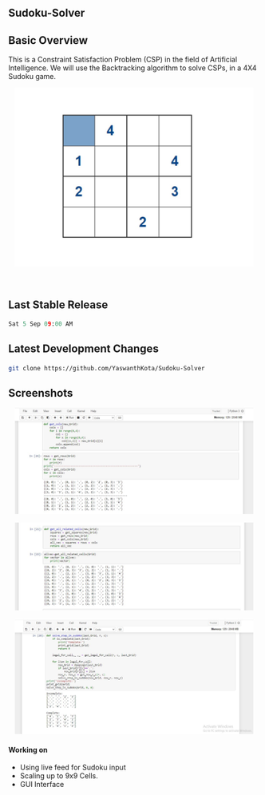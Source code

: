 ## Sudoku-Solver
## Basic Overview

This is a Constraint Satisfaction Problem (CSP) in the field of Artificial Intelligence. We will use the Backtracking algorithm to solve CSPs, in a 4X4 Sudoku game.
<p align="center"><img width=95% src="https://github.com/anirudhtulasi/AIxSudoku/blob/master/sudoko_hero_image.jpeg"></p>

<br>


## Last Stable Release
```python
Sat 5 Sep 09:00 AM
```

## Latest Development Changes
```bash
git clone https://github.com/YaswanthKota/Sudoku-Solver
```

## Screenshots
<p align="center"><img width=95% src="https://github.com/YaswanthKota/Sudoku-Solver/blob/master/rows.JPG"></p>
<p align="center"><img width=95% src="https://github.com/YaswanthKota/Sudoku-Solver/blob/master/squares.JPG"></p>
<p align="center"><img width=95% src="https://github.com/YaswanthKota/Sudoku-Solver/blob/master/compltedsudoku.JPG"></p>


#### Working on 
- Using live feed for Sudoku input
- Scaling up to 9x9 Cells. 
- GUI Interface

